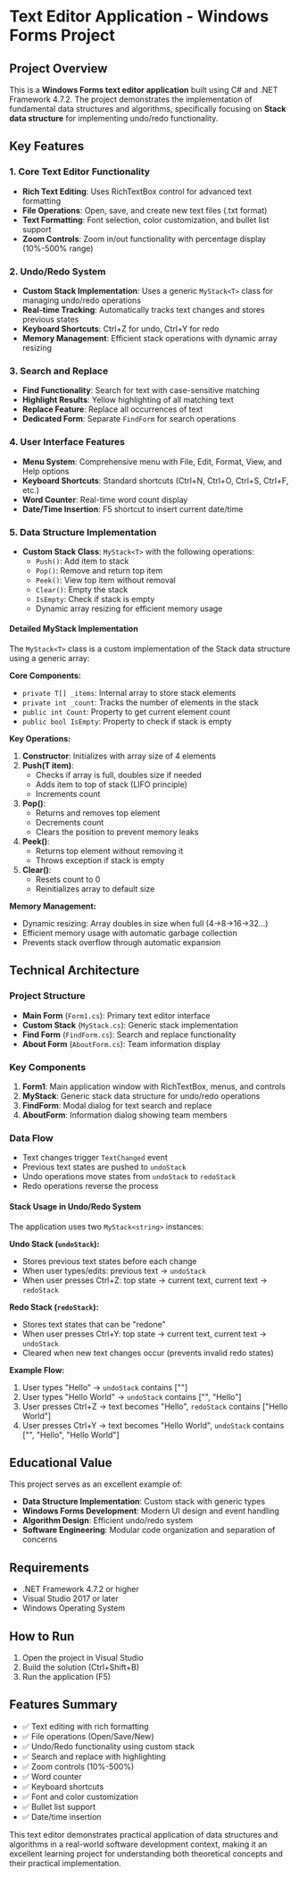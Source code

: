 # Text Editor Application - Windows Forms Project

## Project Overview
This is a **Windows Forms text editor application** built using C# and .NET Framework 4.7.2. The project demonstrates the implementation of fundamental data structures and algorithms, specifically focusing on **Stack data structure** for implementing undo/redo functionality.

## Key Features

### 1. **Core Text Editor Functionality**
- **Rich Text Editing**: Uses RichTextBox control for advanced text formatting
- **File Operations**: Open, save, and create new text files (.txt format)
- **Text Formatting**: Font selection, color customization, and bullet list support
- **Zoom Controls**: Zoom in/out functionality with percentage display (10%-500% range)

### 2. **Undo/Redo System**
- **Custom Stack Implementation**: Uses a generic `MyStack<T>` class for managing undo/redo operations
- **Real-time Tracking**: Automatically tracks text changes and stores previous states
- **Keyboard Shortcuts**: Ctrl+Z for undo, Ctrl+Y for redo
- **Memory Management**: Efficient stack operations with dynamic array resizing

### 3. **Search and Replace**
- **Find Functionality**: Search for text with case-sensitive matching
- **Highlight Results**: Yellow highlighting of all matching text
- **Replace Feature**: Replace all occurrences of text
- **Dedicated Form**: Separate `FindForm` for search operations

### 4. **User Interface Features**
- **Menu System**: Comprehensive menu with File, Edit, Format, View, and Help options
- **Keyboard Shortcuts**: Standard shortcuts (Ctrl+N, Ctrl+O, Ctrl+S, Ctrl+F, etc.)
- **Word Counter**: Real-time word count display
- **Date/Time Insertion**: F5 shortcut to insert current date/time

### 5. **Data Structure Implementation**
- **Custom Stack Class**: `MyStack<T>` with the following operations:
  - `Push()`: Add item to stack
  - `Pop()`: Remove and return top item
  - `Peek()`: View top item without removal
  - `Clear()`: Empty the stack
  - `IsEmpty`: Check if stack is empty
  - Dynamic array resizing for efficient memory usage

#### **Detailed MyStack Implementation**
The `MyStack<T>` class is a custom implementation of the Stack data structure using a generic array:

**Core Components:**
- `private T[] _items`: Internal array to store stack elements
- `private int _count`: Tracks the number of elements in the stack
- `public int Count`: Property to get current element count
- `public bool IsEmpty`: Property to check if stack is empty

**Key Operations:**
1. **Constructor**: Initializes with array size of 4 elements
2. **Push(T item)**: 
   - Checks if array is full, doubles size if needed
   - Adds item to top of stack (LIFO principle)
   - Increments count
3. **Pop()**: 
   - Returns and removes top element
   - Decrements count
   - Clears the position to prevent memory leaks
4. **Peek()**: 
   - Returns top element without removing it
   - Throws exception if stack is empty
5. **Clear()**: 
   - Resets count to 0
   - Reinitializes array to default size

**Memory Management:**
- Dynamic resizing: Array doubles in size when full (4→8→16→32...)
- Efficient memory usage with automatic garbage collection
- Prevents stack overflow through automatic expansion

## Technical Architecture

### **Project Structure**
- **Main Form** (`Form1.cs`): Primary text editor interface
- **Custom Stack** (`MyStack.cs`): Generic stack implementation
- **Find Form** (`FindForm.cs`): Search and replace functionality
- **About Form** (`AboutForm.cs`): Team information display

### **Key Components**
1. **Form1**: Main application window with RichTextBox, menus, and controls
2. **MyStack<T>**: Generic stack data structure for undo/redo operations
3. **FindForm**: Modal dialog for text search and replace
4. **AboutForm**: Information dialog showing team members

### **Data Flow**
- Text changes trigger `TextChanged` event
- Previous text states are pushed to `undoStack`
- Undo operations move states from `undoStack` to `redoStack`
- Redo operations reverse the process

#### **Stack Usage in Undo/Redo System**
The application uses two `MyStack<string>` instances:

**Undo Stack (`undoStack`):**
- Stores previous text states before each change
- When user types/edits: previous text → `undoStack`
- When user presses Ctrl+Z: top state → current text, current text → `redoStack`

**Redo Stack (`redoStack`):**
- Stores text states that can be "redone"
- When user presses Ctrl+Y: top state → current text, current text → `undoStack`
- Cleared when new text changes occur (prevents invalid redo states)

**Example Flow:**
1. User types "Hello" → `undoStack` contains [""]
2. User types "Hello World" → `undoStack` contains ["", "Hello"]
3. User presses Ctrl+Z → text becomes "Hello", `redoStack` contains ["Hello World"]
4. User presses Ctrl+Y → text becomes "Hello World", `undoStack` contains ["", "Hello", "Hello World"]

## Educational Value
This project serves as an excellent example of:
- **Data Structure Implementation**: Custom stack with generic types
- **Windows Forms Development**: Modern UI design and event handling
- **Algorithm Design**: Efficient undo/redo system
- **Software Engineering**: Modular code organization and separation of concerns

## Requirements
- .NET Framework 4.7.2 or higher
- Visual Studio 2017 or later
- Windows Operating System

## How to Run
1. Open the project in Visual Studio
2. Build the solution (Ctrl+Shift+B)
3. Run the application (F5)

## Features Summary
- ✅ Text editing with rich formatting
- ✅ File operations (Open/Save/New)
- ✅ Undo/Redo functionality using custom stack
- ✅ Search and replace with highlighting
- ✅ Zoom controls (10%-500%)
- ✅ Word counter
- ✅ Keyboard shortcuts
- ✅ Font and color customization
- ✅ Bullet list support
- ✅ Date/time insertion

This text editor demonstrates practical application of data structures and algorithms in a real-world software development context, making it an excellent learning project for understanding both theoretical concepts and their practical implementation. 
